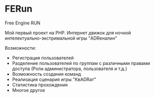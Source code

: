 FERun
=====
Free Engine RUN

Мой первый проект на PHP.
Интернет движок для ночной интелектуально-экстримальной игры "ADRеналин"

Возможности:
- Регистрация пользователей
- Разделение пользователей по группам с различными правами доступа (Роли администратора, пользователя и т.д.)
- Возможность создания команд
- Реализация сценария игры "КвADRат"
- Статистика прохождения
- Многое другое
